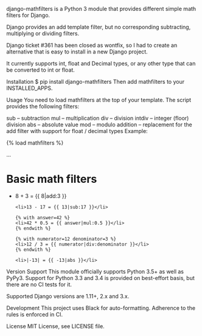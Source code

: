 django-mathfilters is a Python 3 module that provides different simple math filters for Django.

Django provides an add template filter, but no corresponding subtracting, multiplying or dividing filters.

Django ticket #361 has been closed as wontfix, so I had to create an alternative that is easy to install in a new Django project.

It currently supports int, float and Decimal types, or any other type that can be converted to int or float.

Installation
$ pip install django-mathfilters
Then add mathfilters to your INSTALLED_APPS.

Usage
You need to load mathfilters at the top of your template. The script provides the following filters:

sub – subtraction
mul – multiplication
div – division
intdiv – integer (floor) division
abs – absolute value
mod – modulo
addition – replacement for the add filter with support for float / decimal types
Example:

{% load mathfilters %}

...

<h1>Basic math filters</h1>

<ul>
    <li>8 + 3 = {{ 8|add:3 }}</li>

    <li>13 - 17 = {{ 13|sub:17 }}</li>

    {% with answer=42 %}
    <li>42 * 0.5 = {{ answer|mul:0.5 }}</li>
    {% endwith %}

    {% with numerator=12 denominator=3 %}
    <li>12 / 3 = {{ numerator|div:denominator }}</li>
    {% endwith %}

    <li>|-13| = {{ -13|abs }}</li>
</ul>
Version Support
This module officially supports Python 3.5+ as well as PyPy3. Support for Python 3.3 and 3.4 is provided on best-effort basis, but there are no CI tests for it.

Supported Django versions are 1.11+, 2.x and 3.x.

Development
This project uses Black for auto-formatting. Adherence to the rules is enforced in CI.

License
MIT License, see LICENSE file.